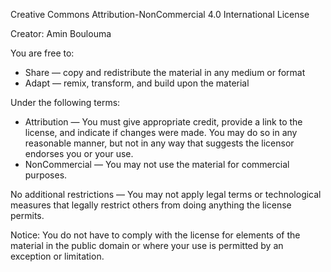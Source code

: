Creative Commons Attribution-NonCommercial 4.0 International License

Creator: Amin Boulouma

You are free to:

- Share — copy and redistribute the material in any medium or format
- Adapt — remix, transform, and build upon the material

Under the following terms:

- Attribution — You must give appropriate credit, provide a link to the license, and indicate if changes were made. You may do so in any reasonable manner, but not in any way that suggests the licensor endorses you or your use.
- NonCommercial — You may not use the material for commercial purposes.

No additional restrictions — You may not apply legal terms or technological measures that legally restrict others from doing anything the license permits.

Notice: You do not have to comply with the license for elements of the material in the public domain or where your use is permitted by an exception or limitation.
